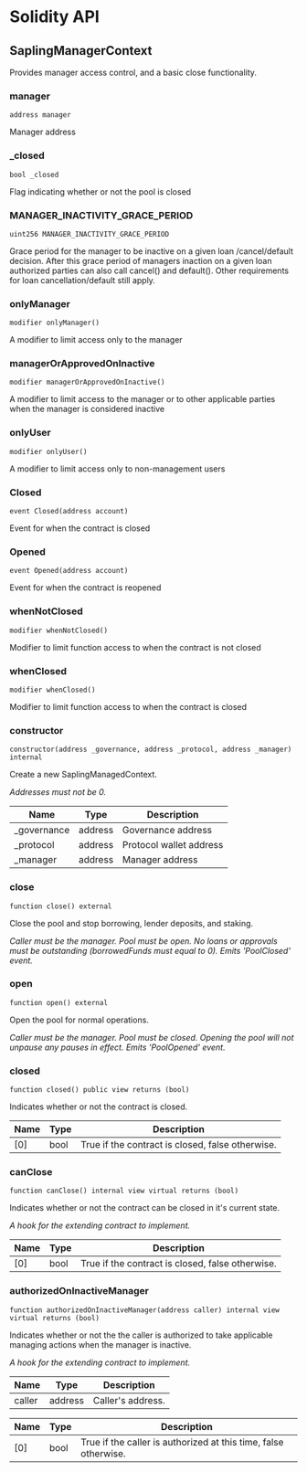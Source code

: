 # Solidity API

## SaplingManagerContext

Provides manager access control, and a basic close functionality.

### manager

```solidity
address manager
```

Manager address

### _closed

```solidity
bool _closed
```

Flag indicating whether or not the pool is closed

### MANAGER_INACTIVITY_GRACE_PERIOD

```solidity
uint256 MANAGER_INACTIVITY_GRACE_PERIOD
```

Grace period for the manager to be inactive on a given loan /cancel/default decision. 
        After this grace period of managers inaction on a given loan authorized parties
        can also call cancel() and default(). Other requirements for loan cancellation/default still apply.

### onlyManager

```solidity
modifier onlyManager()
```

A modifier to limit access only to the manager

### managerOrApprovedOnInactive

```solidity
modifier managerOrApprovedOnInactive()
```

A modifier to limit access to the manager or to other applicable parties when the manager is considered inactive

### onlyUser

```solidity
modifier onlyUser()
```

A modifier to limit access only to non-management users

### Closed

```solidity
event Closed(address account)
```

Event for when the contract is closed

### Opened

```solidity
event Opened(address account)
```

Event for when the contract is reopened

### whenNotClosed

```solidity
modifier whenNotClosed()
```

Modifier to limit function access to when the contract is not closed

### whenClosed

```solidity
modifier whenClosed()
```

Modifier to limit function access to when the contract is closed

### constructor

```solidity
constructor(address _governance, address _protocol, address _manager) internal
```

Create a new SaplingManagedContext.

_Addresses must not be 0._

| Name | Type | Description |
| ---- | ---- | ----------- |
| _governance | address | Governance address |
| _protocol | address | Protocol wallet address |
| _manager | address | Manager address |

### close

```solidity
function close() external
```

Close the pool and stop borrowing, lender deposits, and staking.

_Caller must be the manager. 
     Pool must be open.
     No loans or approvals must be outstanding (borrowedFunds must equal to 0).
     Emits 'PoolClosed' event._

### open

```solidity
function open() external
```

Open the pool for normal operations.

_Caller must be the manager. 
     Pool must be closed.
     Opening the pool will not unpause any pauses in effect.
     Emits 'PoolOpened' event._

### closed

```solidity
function closed() public view returns (bool)
```

Indicates whether or not the contract is closed.

| Name | Type | Description |
| ---- | ---- | ----------- |
| [0] | bool | True if the contract is closed, false otherwise. |

### canClose

```solidity
function canClose() internal view virtual returns (bool)
```

Indicates whether or not the contract can be closed in it's current state.

_A hook for the extending contract to implement._

| Name | Type | Description |
| ---- | ---- | ----------- |
| [0] | bool | True if the contract is closed, false otherwise. |

### authorizedOnInactiveManager

```solidity
function authorizedOnInactiveManager(address caller) internal view virtual returns (bool)
```

Indicates whether or not the the caller is authorized to take applicable managing actions when the 
        manager is inactive.

_A hook for the extending contract to implement._

| Name | Type | Description |
| ---- | ---- | ----------- |
| caller | address | Caller's address. |

| Name | Type | Description |
| ---- | ---- | ----------- |
| [0] | bool | True if the caller is authorized at this time, false otherwise. |

